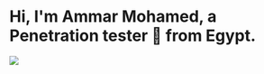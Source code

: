 <h1>Hi, I'm Ammar Mohamed, a Penetration tester 🚀 from Egypt.</h1>



<p width="100%">
	<a alt="Github" href="https://github.com/Abdelrahim-ar/"><img src="https://img.shields.io/badge/-Github-000?style=flat&amp;logo=Github&amp;logoColor=white"></a>
</p>
